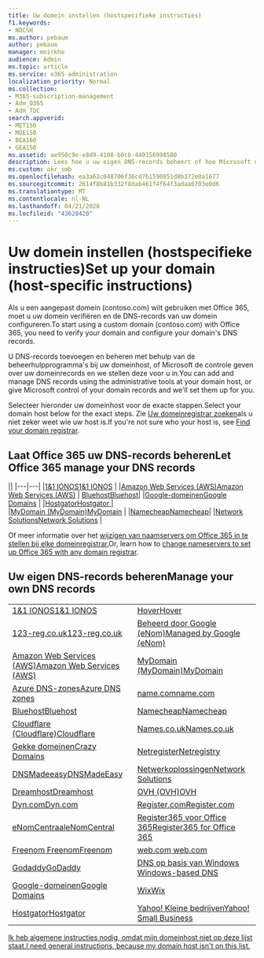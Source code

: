 ```yaml
---
title: Uw domein instellen (hostspecifieke instructies)
f1.keywords:
- NOCSH
ms.author: pebaum
author: pebaum
manager: mnirkhe
audience: Admin
ms.topic: article
ms.service: o365-administration
localization_priority: Normal
ms.collection:
- M365-subscription-management
- Adm_O365
- Adm_TOC
search.appverid:
- MET150
- MOE150
- BEA160
- GEA150
ms.assetid: ae950c9e-e8d9-4108-b0cb-449156998580
description: Lees hoe u uw eigen DNS-records beheert of hoe Microsoft uw DNS-records voor u beheren.
ms.custom: okr_smb
ms.openlocfilehash: ea3a62c048706f36cd7b1590851d8b372e0a1677
ms.sourcegitcommit: 2614f8b81b332f8dab461f4f64f3adaa6703e0d6
ms.translationtype: MT
ms.contentlocale: nl-NL
ms.lasthandoff: 04/21/2020
ms.locfileid: "43628420"
---
```

# <a name="set-up-your-domain-host-specific-instructions"></a><span data-ttu-id="3ad80-103">Uw domein instellen (hostspecifieke instructies)</span><span class="sxs-lookup"><span data-stu-id="3ad80-103">Set up your domain (host-specific instructions)</span></span>

<span data-ttu-id="3ad80-104">Als u een aangepast domein (contoso.com) wilt gebruiken met Office 365, moet u uw domein verifiëren en de DNS-records van uw domein configureren.</span><span class="sxs-lookup"><span data-stu-id="3ad80-104">To start using a custom domain (contoso.com) with Office 365, you need to verify your domain and configure your domain's DNS records.</span></span> 
  
<span data-ttu-id="3ad80-105">U DNS-records toevoegen en beheren met behulp van de beheerhulpprogramma's bij uw domeinhost, of Microsoft de controle geven over uw domeinrecords en we stellen deze voor u in.</span><span class="sxs-lookup"><span data-stu-id="3ad80-105">You can add and manage DNS records using the administrative tools at your domain host, or give Microsoft control of your domain records and we'll set them up for you.</span></span>
  
<span data-ttu-id="3ad80-106">Selecteer hieronder uw domeinhost voor de exacte stappen.</span><span class="sxs-lookup"><span data-stu-id="3ad80-106">Select your domain host below for the exact steps.</span></span> <span data-ttu-id="3ad80-107">Zie [Uw domeinregistrar zoeken](find-your-domain-registrar.md)als u niet zeker weet wie uw host is.</span><span class="sxs-lookup"><span data-stu-id="3ad80-107">If you're not sure who your host is, see [Find your domain registrar](find-your-domain-registrar.md).</span></span>
  

## <a name="let-office-365-manage-your-dns-records"></a><span data-ttu-id="3ad80-108">Laat Office 365 uw DNS-records beheren</span><span class="sxs-lookup"><span data-stu-id="3ad80-108">Let Office 365 manage your DNS records</span></span>

||
|---|---|
|[<span data-ttu-id="3ad80-109">1&1 IONOS</span><span class="sxs-lookup"><span data-stu-id="3ad80-109">1&1 IONOS</span></span>](../dns/change-nameservers-at-1-1-internet.md) |
|[<span data-ttu-id="3ad80-110">Amazon Web Services (AWS)</span><span class="sxs-lookup"><span data-stu-id="3ad80-110">Amazon Web Services (AWS)</span></span>](../dns/change-nameservers-at-aws.md) |
 [<span data-ttu-id="3ad80-111">Bluehost</span><span class="sxs-lookup"><span data-stu-id="3ad80-111">Bluehost</span></span>](../dns/change-nameservers-at-bluehost.md)|
|[<span data-ttu-id="3ad80-112">Google-domeinen</span><span class="sxs-lookup"><span data-stu-id="3ad80-112">Google   Domains</span></span>](../dns/change-nameservers-at-google-domains.md) |
|[<span data-ttu-id="3ad80-113">Hostgator</span><span class="sxs-lookup"><span data-stu-id="3ad80-113">Hostgator   </span></span>](../dns/change-nameservers-at-hostgator.md)  |  
|[<span data-ttu-id="3ad80-114">MyDomain (MyDomain)</span><span class="sxs-lookup"><span data-stu-id="3ad80-114">MyDomain</span></span>](../dns/change-nameservers-at-mydomain.md) | 
|[<span data-ttu-id="3ad80-115">Namecheap</span><span class="sxs-lookup"><span data-stu-id="3ad80-115">Namecheap</span></span>](../dns/change-nameservers-at-namecheap.md)|
|[<span data-ttu-id="3ad80-116">Network Solutions</span><span class="sxs-lookup"><span data-stu-id="3ad80-116">Network Solutions</span></span>](../dns/change-nameservers-at-network-solutions.md) |  

<span data-ttu-id="3ad80-117">Of meer informatie over het [wijzigen van naamservers om Office 365 in te stellen bij elke domeinregistrar.](change-nameservers-at-any-domain-registrar.md)</span><span class="sxs-lookup"><span data-stu-id="3ad80-117">Or, learn how to [change nameservers to set up Office 365 with any domain registrar](change-nameservers-at-any-domain-registrar.md).</span></span>

## <a name="manage-your-own-dns-records"></a><span data-ttu-id="3ad80-118">Uw eigen DNS-records beheren</span><span class="sxs-lookup"><span data-stu-id="3ad80-118">Manage your own DNS records</span></span>

|                           |                          |
|---------------------------|--------------------------|
| [<span data-ttu-id="3ad80-119">1&1 IONOS</span><span class="sxs-lookup"><span data-stu-id="3ad80-119">1&1 IONOS</span></span>](../dns/create-dns-records-at-1-1-internet.md) | [<span data-ttu-id="3ad80-120">Hover</span><span class="sxs-lookup"><span data-stu-id="3ad80-120">Hover</span></span>](../dns/create-dns-records-at-hover.md) |
| [<span data-ttu-id="3ad80-121">123-reg.co.uk</span><span class="sxs-lookup"><span data-stu-id="3ad80-121">123-reg.co.uk</span></span>](../dns/create-dns-records-at-123-reg-co-uk.md) | [<span data-ttu-id="3ad80-122">Beheerd door Google (eNom)</span><span class="sxs-lookup"><span data-stu-id="3ad80-122">Managed   by Google (eNom)</span></span>](../dns/create-dns-records-for-domain-managed-by-google-enom.md)|
| [<span data-ttu-id="3ad80-123">Amazon Web Services (AWS)</span><span class="sxs-lookup"><span data-stu-id="3ad80-123">Amazon Web Services (AWS)</span></span>](../dns/create-dns-records-at-aws.md) | [<span data-ttu-id="3ad80-124">MyDomain (MyDomain)</span><span class="sxs-lookup"><span data-stu-id="3ad80-124">MyDomain</span></span>](../dns/create-dns-records-at-mydomain.md) |
| [<span data-ttu-id="3ad80-125">Azure DNS-zones</span><span class="sxs-lookup"><span data-stu-id="3ad80-125">Azure DNS zones</span></span>](../dns/create-dns-records-for-azure-dns-zones.md) | [<span data-ttu-id="3ad80-126">name.com</span><span class="sxs-lookup"><span data-stu-id="3ad80-126">name.com</span></span>](../dns/create-dns-records-at-name-com.md) |
| [<span data-ttu-id="3ad80-127">Bluehost</span><span class="sxs-lookup"><span data-stu-id="3ad80-127">Bluehost</span></span>](../dns/create-dns-records-at-bluehost.md) | [<span data-ttu-id="3ad80-128">Namecheap</span><span class="sxs-lookup"><span data-stu-id="3ad80-128">Namecheap</span></span>](../dns/create-dns-records-at-namecheap.md)|
| [<span data-ttu-id="3ad80-129">Cloudflare (Cloudflare)</span><span class="sxs-lookup"><span data-stu-id="3ad80-129">Cloudflare</span></span>](../dns/create-dns-records-at-cloudflare.md)| [<span data-ttu-id="3ad80-130">Names.co.uk</span><span class="sxs-lookup"><span data-stu-id="3ad80-130">Names.co.uk</span></span>](../dns/create-dns-records-at-names-co-uk.md) |
|  [<span data-ttu-id="3ad80-131">Gekke domeinen</span><span class="sxs-lookup"><span data-stu-id="3ad80-131">Crazy Domains</span></span>](../dns/create-dns-records-at-crazy-domains.md)| [<span data-ttu-id="3ad80-132">Netregister</span><span class="sxs-lookup"><span data-stu-id="3ad80-132">Netregistry</span></span>](../dns/create-dns-records-at-netregistry.md) |
|[<span data-ttu-id="3ad80-133">DNSMadeeasy</span><span class="sxs-lookup"><span data-stu-id="3ad80-133">DNSMadeEasy</span></span>](../dns/create-dns-records-at-dnsmadeeasy.md) | [<span data-ttu-id="3ad80-134">Netwerkoplossingen</span><span class="sxs-lookup"><span data-stu-id="3ad80-134">Network   Solutions</span></span>](../dns/create-dns-records-at-network-solutions.md) |
|[<span data-ttu-id="3ad80-135">Dreamhost</span><span class="sxs-lookup"><span data-stu-id="3ad80-135">Dreamhost</span></span>](../dns/create-dns-records-at-dreamhost.md)  | [<span data-ttu-id="3ad80-136">OVH (OVH)</span><span class="sxs-lookup"><span data-stu-id="3ad80-136">OVH</span></span>](../dns/create-dns-records-at-ovh.md) |
|  [<span data-ttu-id="3ad80-137">Dyn.com</span><span class="sxs-lookup"><span data-stu-id="3ad80-137">Dyn.com</span></span>](../dns/create-dns-records-at-dyn-com.md) | [<span data-ttu-id="3ad80-138">Register.com</span><span class="sxs-lookup"><span data-stu-id="3ad80-138">Register.com</span></span>](../dns/create-dns-records-at-register-com.md) |
| [<span data-ttu-id="3ad80-139">eNomCentraal</span><span class="sxs-lookup"><span data-stu-id="3ad80-139">eNomCentral</span></span>](../dns/create-dns-records-at-enomcentral.md)| [<span data-ttu-id="3ad80-140">Register365 voor Office 365</span><span class="sxs-lookup"><span data-stu-id="3ad80-140">Register365 for Office 365</span></span>](../dns/create-dns-records-at-register365.md)  |
| [<span data-ttu-id="3ad80-141">Freenom Freenom</span><span class="sxs-lookup"><span data-stu-id="3ad80-141">Freenom</span></span>](../dns/create-dns-records-at-freenom.md) | [<span data-ttu-id="3ad80-142">web.com</span><span class="sxs-lookup"><span data-stu-id="3ad80-142"> web.com </span></span>](../dns/create-dns-records-at-web-com.md)|
|[<span data-ttu-id="3ad80-143">Godaddy</span><span class="sxs-lookup"><span data-stu-id="3ad80-143">GoDaddy</span></span>](../dns/create-dns-records-at-godaddy.md)|[<span data-ttu-id="3ad80-144">DNS op basis van Windows</span><span class="sxs-lookup"><span data-stu-id="3ad80-144"> Windows-based DNS</span></span>](../dns/create-dns-records-using-windows-based-dns.md)   |
| [<span data-ttu-id="3ad80-145">Google-domeinen</span><span class="sxs-lookup"><span data-stu-id="3ad80-145">Google Domains</span></span>](../dns/create-dns-records-at-google-domains.md) |[<span data-ttu-id="3ad80-146">Wix</span><span class="sxs-lookup"><span data-stu-id="3ad80-146">Wix</span></span>](../dns/create-dns-records-at-wix.md) |
|[<span data-ttu-id="3ad80-147">Hostgator</span><span class="sxs-lookup"><span data-stu-id="3ad80-147">Hostgator</span></span>](../dns/create-dns-records-at-hostgator.md)  | [<span data-ttu-id="3ad80-148">Yahoo!   Kleine bedrijven</span><span class="sxs-lookup"><span data-stu-id="3ad80-148">Yahoo!   Small Business</span></span>](../dns/create-dns-records-at-yahoo-small-business.md)  |

[<span data-ttu-id="3ad80-149">Ik heb algemene instructies nodig, omdat mijn domeinhost niet op deze lijst staat.</span><span class="sxs-lookup"><span data-stu-id="3ad80-149">I need general instructions, because my domain host isn't on this list. </span></span>](create-dns-records-at-any-dns-hosting-provider.md)
   
